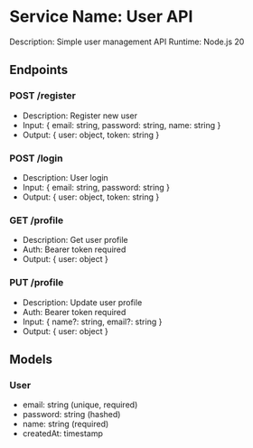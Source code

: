 # Service Name: User API
Description: Simple user management API
Runtime: Node.js 20

## Endpoints

### POST /register
- Description: Register new user
- Input: { email: string, password: string, name: string }
- Output: { user: object, token: string }

### POST /login
- Description: User login
- Input: { email: string, password: string }
- Output: { user: object, token: string }

### GET /profile
- Description: Get user profile
- Auth: Bearer token required
- Output: { user: object }

### PUT /profile
- Description: Update user profile
- Auth: Bearer token required
- Input: { name?: string, email?: string }
- Output: { user: object }

## Models

### User
- email: string (unique, required)
- password: string (hashed)
- name: string (required)
- createdAt: timestamp